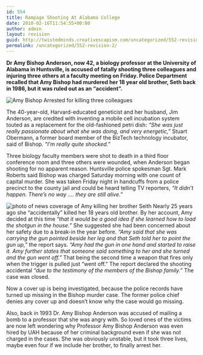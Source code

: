 ```yaml
---
id: 554
title: Rampage Shooting At Alabama College
date: 2010-02-16T11:54:55+00:00
author: admin
layout: revision
guid: http://twistedminds.creativescapism.com/uncategorized/552-revision-2/
permalink: /uncategorized/552-revision-2/
---
```

<p class="dropcap-first">
  <strong>Dr Amy Bishop Anderson, now 42, a biology professor at the University of Alabama in Huntsville, is accused of fatally shooting three colleagues and injuring three others at a faculty meeting on Friday. Police Department recalled that Amy Bishop had murdered her 18 year old brother, Seth back in 1986, but it was ruled out as an &#8220;accident&#8221;.</strong>
</p>

![Amy Bishop Arrested for killing three colleagues](img/post/Amy_Bishop_Arrested.jpg "Amy Bishop taken into cutody") 

The 40-year-old, Harvard-educated geneticist and her husband, Jim Anderson, are credited with inventing a mobile cell incubation system touted as a replacement for the old-fashioned petri dish: _&#8220;She was just really passionate about what she was doing, and very energetic,&#8221;_ Stuart Obermann, a former board member of the BizTech technology incubator, said of Bishop. _&#8220;I&#8217;m really quite shocked.&#8221;_

Three biology faculty members were shot to death in a third floor conference room and three others were wounded, when Anderson began shooting for no apparent reason. Huntsville police spokesman Sgt. Mark Roberts said Bishop was charged Saturday morning with one count of capital murder. She was taken Friday night in handcuffs from a police precinct to the county jail and could be heard telling TV reporters, _&#8220;It didn&#8217;t happen. There&#8217;s no way &#8230;. they are still alive.&#8221;_

<img class="left" title="news coverage in the murder of Amy's brother" src="img/post/news-coverage.jpg" alt="photo of news coverage of Amy killing her brother Seith" /> Nearly 25 years ago she &#8220;accidentally&#8221; killed her 18 years old brother. By her account, Amy decided at this time &#8220;_that it would be a good idea if she learned how to load the shotgun in the house._&#8221; She suggested she had been concerned about her safety due to a break-in the year before. _&#8220;Amy said that she was carrying the gun pointed beside her leg and that Seth told her to point the gun up,&#8221;_ the report says. _&#8220;Amy had the gun in one hand and started to raise it. Amy further states that someone said something to her and she turned and the gun went off.&#8221;_ That being the second time a weapon that fires only when the trigger is pulled just &#8220;went off.&#8221; The report declared the shooting accidental _&#8220;due to the testimony of the members of the Bishop family.&#8221;_ The case was closed.

Now a cover up is being investigated, because the police records have turned up missing in the Bishop murder case. The former police chief denies any cover up and doesn&#8217;t know why the case would go missing.

Also, back in 1993 Dr. Amy Bishop Anderson was accused of mailing a bomb to a professor that she was angry with. So loved ones of the victims are now left wondering why Professor Amy Bishop Anderson was even hired by UAH because of her criminal background even if she was not charged in the cases. She was obviously unstable, but it took three lives, maybe even four if we include her brother, to finally arrest her.